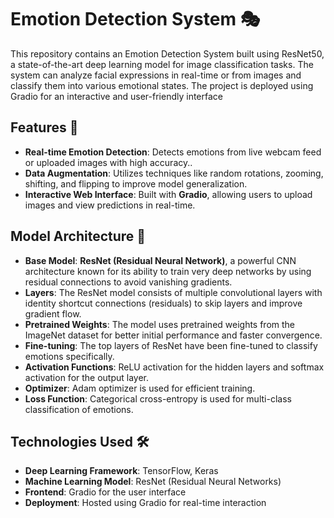 # Emotion Detection System 🎭

This repository contains an Emotion Detection System built using ResNet50, a state-of-the-art deep learning model for image classification tasks. The system can analyze facial expressions in real-time or from images and classify them into various emotional states. The project is deployed using Gradio for an interactive and user-friendly interface

## Features 🚀

- **Real-time Emotion Detection**: Detects emotions from live webcam feed or uploaded images with high accuracy..
- **Data Augmentation**: Utilizes techniques like random rotations, zooming, shifting, and flipping to improve model generalization.
- **Interactive Web Interface**: Built with **Gradio**, allowing users to upload images and view predictions in real-time.

## Model Architecture 🧠

- **Base Model**: **ResNet (Residual Neural Network)**, a powerful CNN architecture known for its ability to train very deep networks by using residual connections to avoid vanishing gradients.
- **Layers**: The ResNet model consists of multiple convolutional layers with identity shortcut connections (residuals) to skip layers and improve gradient flow.
- **Pretrained Weights**: The model uses pretrained weights from the ImageNet dataset for better initial performance and faster convergence.
- **Fine-tuning**: The top layers of ResNet have been fine-tuned to classify emotions specifically.
- **Activation Functions**: ReLU activation for the hidden layers and softmax activation for the output layer.
- **Optimizer**: Adam optimizer is used for efficient training.
- **Loss Function**: Categorical cross-entropy is used for multi-class classification of emotions.

## Technologies Used 🛠️

- **Deep Learning Framework**: TensorFlow, Keras
- **Machine Learning Model**: ResNet (Residual Neural Networks)
- **Frontend**: Gradio for the user interface
- **Deployment**: Hosted using Gradio for real-time interaction



